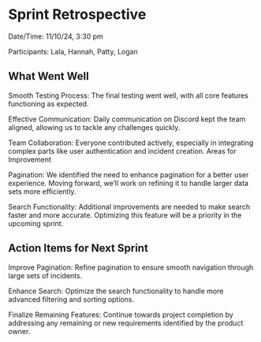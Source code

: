 # Sprint Retrospective

Date/Time: 11/10/24, 3:30 pm

Participants: Lala, Hannah, Patty, Logan

## What Went Well

Smooth Testing Process: The final testing went well, with all core features functioning as expected.

Effective Communication: Daily communication on Discord kept the team aligned, allowing us to tackle any challenges quickly.

Team Collaboration: Everyone contributed actively, especially in integrating complex parts like user authentication and incident creation.
Areas for Improvement

Pagination: We identified the need to enhance pagination for a better user experience. Moving forward, we’ll work on refining it to handle larger data sets more efficiently.

Search Functionality: Additional improvements are needed to make search faster and more accurate. Optimizing this feature will be a priority in the upcoming sprint.

## Action Items for Next Sprint

Improve Pagination: Refine pagination to ensure smooth navigation through large sets of incidents.

Enhance Search: Optimize the search functionality to handle more advanced filtering and sorting options.

Finalize Remaining Features: Continue towards project completion by addressing any remaining or new requirements identified by the product owner.